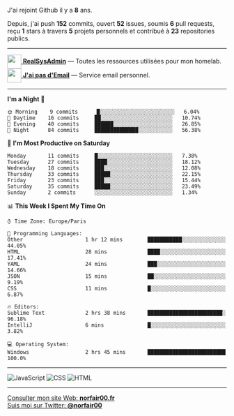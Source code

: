 J'ai rejoint Github il y a **8** ans.

Depuis, j'ai push **152** commits, ouvert **52** issues, soumis **6** pull requests, reçu **1** stars à travers **5** projets personnels et contribué à **23** repositories publics.

---

[<img src="https://avatars2.githubusercontent.com/u/64165263?s=96&v=4" width="32" height="32" align="center"> **RealSysAdmin**](https://github.com/realsysadmin-icu) — Toutes les ressources utilisées pour mon homelab.  
[<img src="https://avatars1.githubusercontent.com/u/65110091?s=96&v=4" width="32" height="32" align="center"> **J'ai pas d'Email**](https://github.com/jaipasdemail) — Service email personnel.  

---

<!--START_SECTION:waka-->
**I'm a Night 🦉** 

```text
🌞 Morning    9 commits      █░░░░░░░░░░░░░░░░░░░░░░░░   6.04% 
🌆 Daytime    16 commits     ██░░░░░░░░░░░░░░░░░░░░░░░   10.74% 
🌃 Evening    40 commits     ██████░░░░░░░░░░░░░░░░░░░   26.85% 
🌙 Night      84 commits     ██████████████░░░░░░░░░░░   56.38%

```
📅 **I'm Most Productive on Saturday** 

```text
Monday       11 commits     █░░░░░░░░░░░░░░░░░░░░░░░░   7.38% 
Tuesday      27 commits     ████░░░░░░░░░░░░░░░░░░░░░   18.12% 
Wednesday    18 commits     ███░░░░░░░░░░░░░░░░░░░░░░   12.08% 
Thursday     33 commits     █████░░░░░░░░░░░░░░░░░░░░   22.15% 
Friday       23 commits     ███░░░░░░░░░░░░░░░░░░░░░░   15.44% 
Saturday     35 commits     █████░░░░░░░░░░░░░░░░░░░░   23.49% 
Sunday       2 commits      ░░░░░░░░░░░░░░░░░░░░░░░░░   1.34%

```


📊 **This Week I Spent My Time On** 

```text
⌚︎ Time Zone: Europe/Paris

💬 Programming Languages: 
Other                    1 hr 12 mins        ███████████░░░░░░░░░░░░░░   44.05% 
HTML                     28 mins             ████░░░░░░░░░░░░░░░░░░░░░   17.41% 
YAML                     24 mins             ███░░░░░░░░░░░░░░░░░░░░░░   14.66% 
JSON                     15 mins             ██░░░░░░░░░░░░░░░░░░░░░░░   9.19% 
CSS                      11 mins             █░░░░░░░░░░░░░░░░░░░░░░░░   6.87%

🔥 Editors: 
Sublime Text             2 hrs 38 mins       ████████████████████████░   96.18% 
IntelliJ                 6 mins              █░░░░░░░░░░░░░░░░░░░░░░░░   3.82%

💻 Operating System: 
Windows                  2 hrs 45 mins       █████████████████████████   100.0%

```


<!--END_SECTION:waka-->

---

![JavaScript](https://img.shields.io/static/v1?style=for-the-badge&label=JavaScript&color=555&labelColor=%23f1e05a&message=67.7%25)
![CSS](https://img.shields.io/static/v1?style=for-the-badge&label=CSS&color=555&labelColor=%23563d7c&message=18.8%25)
![HTML](https://img.shields.io/static/v1?style=for-the-badge&label=HTML&color=555&labelColor=%23e34c26&message=13.4%25)

---

[Consulter mon site Web: **norfair00.fr**](https://norfair00.fr/)  
[Suis moi sur Twitter: **@norfair00**](https://twitter.com/norfair00)
